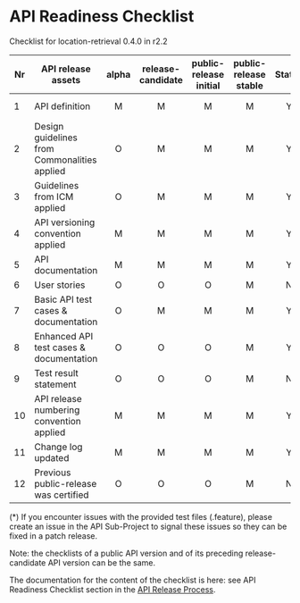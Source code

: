 # API Readiness Checklist

Checklist for location-retrieval 0.4.0 in r2.2

| Nr | API release assets                           | alpha | release-candidate | public-release<br>initial | public-release<br> stable | Status |                                         Reference information                                          |
|----|----------------------------------------------|:-----:|:-----------------:|:-------------------------:|:-------------------------:|:------:|:------------------------------------------------------------------------------------------------------:|
| 1  | API definition                               |   M   |         M         |             M             |             M             |   Y    |     [/code/API_definitions/location-retrieval.yaml](/code/API_definitions/location-retrieval.yaml)     |
| 2  | Design guidelines from Commonalities applied |   O   |         M         |             M             |             M             |   Y    |                                                  r2.3                                                  |
| 3  | Guidelines from ICM applied                  |   O   |         M         |             M             |             M             |   Y    |                                                  r2.3                                                  |
| 4  | API versioning convention applied            |   M   |         M         |             M             |             M             |   Y    |                                                                                                        |
| 5  | API documentation                            |   M   |         M         |             M             |             M             |   Y    |                                             inline in yaml                                             |
| 6  | User stories                                 |   O   |         O         |             O             |             M             |   N    |                                                                                                        |
| 7  | Basic API test cases & documentation         |   O   |         M         |             M             |             M             |   Y    | [/code/Test_definitions/location-retrieval.feature](/code/Test_definitions/location-retrieval.feature) |
| 8  | Enhanced API test cases & documentation      |   O   |         O         |             O             |             M             |   Y    | [/code/Test_definitions/location-retrieval.feature](/code/Test_definitions/location-retrieval.feature) |
| 9  | Test result statement                        |   O   |         O         |             O             |             M             |   N    |                                     Test results not available (*)                                     |
| 10 | API release numbering convention applied     |   M   |         M         |             M             |             M             |   Y    |                                                                                                        |
| 11 | Change log updated                           |   M   |         M         |             M             |             M             |   Y    |                                     [/CHANGELOG.md](/CHANGELOG.md)                                     |
| 12 | Previous public-release was certified        |   O   |         O         |             O             |             M             |   N    |                                                                                                        |

(*) If you encounter issues with the provided test files (.feature), please create an issue in the API Sub-Project to signal these issues so they can be fixed in a patch release.

Note: the checklists of a public API version and of its preceding release-candidate API version can be the same.

The documentation for the content of the checklist is here: see API Readiness Checklist section in the [API Release Process](https://lf-camaraproject.atlassian.net/wiki/x/jine).